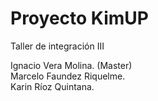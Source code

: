 # Proyecto KimUP
Taller de integración III

Ignacio Vera Molina. (Master) <br>
Marcelo Faundez Riquelme. <br>
Karin Ríoz Quintana.
 
